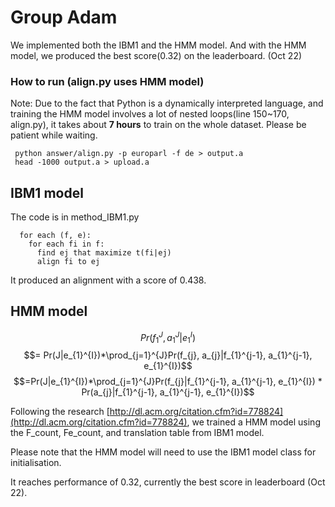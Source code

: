 # Group Adam
We implemented both the IBM1 and the HMM model. And with the HMM model, we produced the best score(0.32) on the leaderboard. (Oct 22)

### How to run (align.py uses HMM model)
Note: Due to the fact that Python is a dynamically interpreted language, and training the HMM model involves a lot of nested loops(line 150~170, align.py), it takes about **7 hours** to train on the whole dataset. Please be patient while waiting.

     python answer/align.py -p europarl -f de > output.a
     head -1000 output.a > upload.a

## IBM1 model
The code is in method_IBM1.py

      for each (f, e):
        for each fi in f:
          find ej that maximize t(fi|ej)
          align fi to ej

It produced an alignment with a score of 0.438.

## HMM model
$$Pr(f_{1}^{J}, a_{1}^{J}|e_{1}^{I})$$
$$= Pr(J|e_{1}^{I})*\prod_{j=1}^{J}Pr(f_{j}, a_{j}|f_{1}^{j-1}, a_{1}^{j-1}, e_{1}^{I})$$
$$=Pr(J|e_{1}^{I})*\prod_{j=1}^{J}Pr(f_{j}|f_{1}^{j-1}, a_{1}^{j-1}, e_{1}^{I}) * Pr(a_{j}|f_{1}^{j-1}, a_{1}^{j-1}, e_{1}^{I})$$

Following the research [http://dl.acm.org/citation.cfm?id=778824](http://dl.acm.org/citation.cfm?id=778824), we trained a HMM model using the F\_count, Fe\_count, and translation table from IBM1 model.

Please note that the HMM model will need to use the IBM1 model class for initialisation.

It reaches performance of 0.32, currently the best score in leaderboard (Oct 22).
